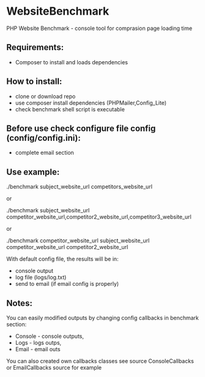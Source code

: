 # WebsiteBenchmark
PHP Website Benchmark - console tool for comprasion page loading time

## Requirements:
- Composer to install and loads dependencies 


## How to install:
- clone or download repo
- use composer install dependencies (PHPMailer,Config_Lite)
- check benchmark shell script is executable

## Before use check configure file config (config/config.ini):
- complete email section

## Use example:
./benchmark subject_website_url competitors_website_url

or

./benchmark subject_website_url competitor_website_url,competitor2_website_url,competitor3_website_url

or

./benchmark competitor_website_url subject_website_url competitor_website_url competitor2_website_url 

With default config file, the results will be in:
- console output
- log file (logs/log.txt)
- send to email (if email config is properly)

## Notes:
You can easily modified outputs by changing config callbacks in benchmark section:
- Console - console outputs,
- Logs - logs outps,
- Email - email outs

You can also created own callbacks classes see source ConsoleCallbacks or EmailCallbacks source for example



